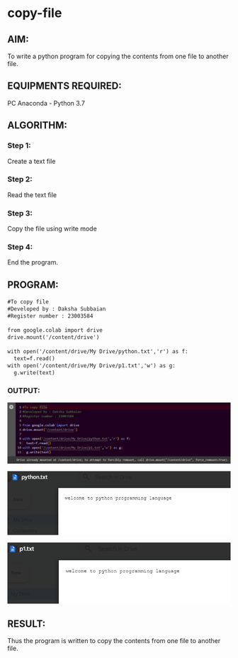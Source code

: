 # copy-file
## AIM:
To write a python program for copying the contents from one file to another file.
## EQUIPMENTS REQUIRED: 
PC
Anaconda - Python 3.7
## ALGORITHM: 
### Step 1:
Create a text file

### Step 2: 
Read the text file
 
### Step 3: 
Copy the file using write mode

### Step 4:  
End the program.

## PROGRAM:
```
#To copy file
#Developed by : Daksha Subbaian
#Register number : 23003584

from google.colab import drive
drive.mount('/content/drive')

with open('/content/drive/My Drive/python.txt','r') as f:
  text=f.read()
with open('/content/drive/My Drive/p1.txt','w') as g:
  g.write(text)
```

### OUTPUT:
![output](/prog.png)


![output](/old.png)


![output](/new.png)


## RESULT:
Thus the program is written to copy the contents from one file to another file.